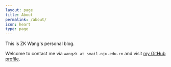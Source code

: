 ```yaml
---
layout: page
title: About
permalink: /about/
icon: heart
type: page
---
```


This is ZK Wang's personal blog.

Welcome to contact me via `wangzk at smail.nju.edu.cn` and visit [my GitHub profile](https://github.com/wangzk).
